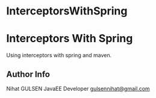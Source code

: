 # InterceptorsWithSpring

Interceptors With Spring
===================

Using interceptors with spring and maven.



Author Info
-------------
Nihat GULSEN
JavaEE Developer
gulsennihat@gmail.com
